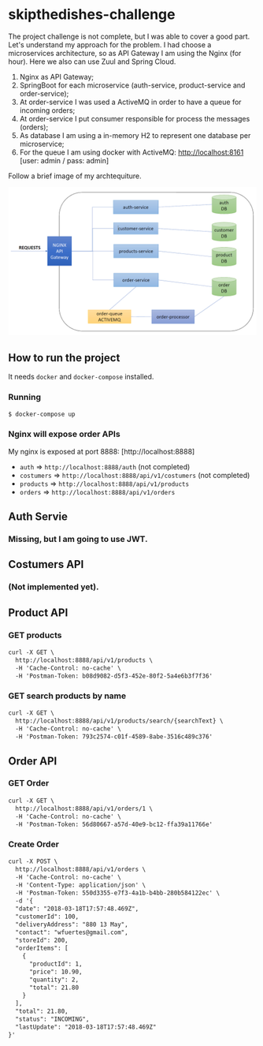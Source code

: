 # skipthedishes-challenge

The project challenge is not complete, but I was able to cover a good part. Let's understand my approach for the problem. I had choose a microservices architecture, so as API Gateway I am using the Nginx (for hour). Here we also can use Zuul and Spring Cloud.

1. Nginx as API Gateway;
2. SpringBoot for each microservice (auth-service, product-service and order-service);
3. At order-service I was used a ActiveMQ in order to have a queue for incoming orders;
4. At order-service I put consumer responsible for process the messages (orders);
5. As database I am using a in-memory H2 to represent one database per microservice;
6. For the queue I am using docker with ActiveMQ: [http://localhost:8161](http://localhost:8161) [user: admin / pass: admin]


Follow a brief image of my archtequiture.

![pseudo architecture](/challenge-arch.png)

## How to run the project
It needs `docker` and `docker-compose` installed.

### Running
```
$ docker-compose up
```

### Nginx will expose order APIs

My nginx is exposed at port 8888: [http://localhost:8888]

* `auth` => `http://localhost:8888/auth` (not completed)
* `costumers` => `http://localhost:8888/api/v1/costumers` (not completed)
* `products` => `http://localhost:8888/api/v1/products`
* `orders` => `http://localhost:8888/api/v1/orders`


## Auth Servie

### Missing, but I am going to use JWT.

## Costumers API

### (Not implemented yet).

## Product API

### GET products
```
curl -X GET \
  http://localhost:8888/api/v1/products \
  -H 'Cache-Control: no-cache' \
  -H 'Postman-Token: b08d9082-d5f3-452e-80f2-5a4e6b3f7f36'
```

### GET search products by name
```
curl -X GET \
  http://localhost:8888/api/v1/products/search/{searchText} \
  -H 'Cache-Control: no-cache' \
  -H 'Postman-Token: 793c2574-c01f-4589-8abe-3516c489c376'
```


## Order API

### GET Order
```
curl -X GET \
  http://localhost:8888/api/v1/orders/1 \
  -H 'Cache-Control: no-cache' \
  -H 'Postman-Token: 56d80667-a57d-40e9-bc12-ffa39a11766e'
```

### Create Order
```
curl -X POST \
  http://localhost:8888/api/v1/orders \
  -H 'Cache-Control: no-cache' \
  -H 'Content-Type: application/json' \
  -H 'Postman-Token: 550d3355-e7f3-4a1b-b4bb-280b584122ec' \
  -d '{
  "date": "2018-03-18T17:57:48.469Z",
  "customerId": 100,
  "deliveryAddress": "880 13 May",
  "contact": "wfuertes@gmail.com",
  "storeId": 200,
  "orderItems": [
    {
      "productId": 1,
      "price": 10.90,
      "quantity": 2,
      "total": 21.80
    }
  ],
  "total": 21.80,
  "status": "INCOMING",
  "lastUpdate": "2018-03-18T17:57:48.469Z"
}'
```
